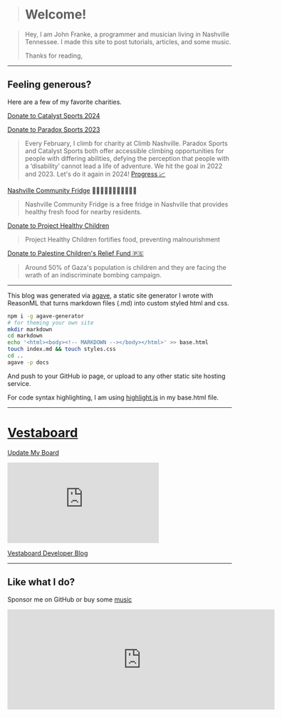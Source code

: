 > # Welcome!

> Hey, I am John Franke, a programmer and musician living in Nashville Tennessee.
> I made this site to post tutorials, articles, and some music.
>   
> Thanks for reading,

---

## Feeling generous? 

Here are a few of my favorite charities.

[Donate to Catalyst Sports 2024](https://www.mightycause.com/story/Qw3r4g)


[Donate to Paradox Sports 2023](https://paradoxsports.salsalabs.org/paradoxmileclimbnashville2023/p/johnottenlipsfranke/index.html)

> Every February, I climb for charity at Climb Nashville. Paradox Sports and Catalyst Sports both offer accessible climbing opportunities for people with differing abilities, defying the perception that people with a ‘disability’ cannot lead a life of adventure. We hit the goal in 2022 and 2023. Let's do it again in 2024! [Progress 📈](https://docs.google.com/spreadsheets/d/1uJNTKgVgglMxehKTQzIKUGPy7HwmveCVxHwlnvcS0rs/edit?usp=sharing)


[Nashville Community Fridge](https://www.instagram.com/nashvillecommunityfridge) 🥕🍉🥑🍅🍇🥝🍍🍊🍌🍈🥭

> Nashville Community Fridge is a free fridge in Nashville that provides healthy fresh food for nearby residents.


[Donate to Project Healthy Children](https://projecthealthychildren.org/)

> Project Healthy Children fortifies food, preventing malnourishment 

[Donate to Palestine Children's Relief Fund 🇵🇸](https://www.pcrf.net/)

> Around 50% of Gaza's population is children and they are facing the wrath of an indiscriminate bombing campaign.

---

This blog was generated via [agave](https://github.com/jottenlips/agave), a static site generator I wrote with ReasonML that turns markdown files (.md) into custom styled html and css.

```bash
npm i -g agave-generator
# for theming your own site
mkdir markdown
cd markdown
echo '<html><body><!-- MARKDOWN --></body></html>' >> base.html
touch index.md && touch styles.css
cd ..
agave -p docs
```

And push to your GitHub io page, or upload to any other static site hosting service.

For code syntax highlighting, I am using [highlight.js](https://highlightjs.org/) in my base.html file.

---

# [Vestaboard](https://www.vestaboard.com/)

[Update My Board](https://vb.plus/JOHNFRANKE)

<iframe src="https://digital.vestaboard.com/599c0a40V4c65V42cdV9b44Veb5045c630f3" width="340" height="181" scrolling="no" style="border: none"></iframe>

[Vestaboard Developer Blog](https://docs.vestaboard.com/blog)

---

## Like what I do?

Sponsor me on GitHub or buy some [music](https://ottobahn.bandcamp.com/)

<iframe src="https://github.com/sponsors/jottenlips/card" title="Sponsor jottenlips" height="225" width="600" style="border: 0;"></iframe>

